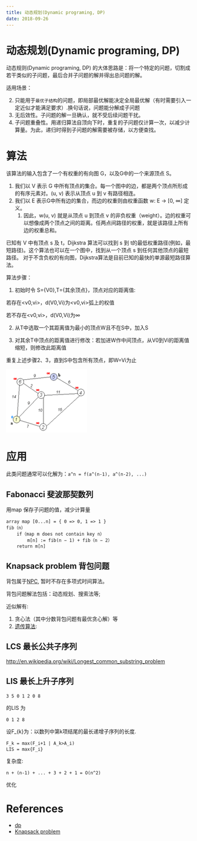 ```yaml
---
title: 动态规划(Dynamic programing, DP)
date: 2018-09-26
---
```

# 动态规划(Dynamic programing, DP)
动态规则(Dynamic programing, DP) 的大体思路是：将一个特定的问题，切割成若干类似的子问题，最后合并子问题的解并得出总问题的解。

适用场景：

2. 只能用于`最优子结构`的问题，即局部最优解能决定全局最优解（有时需要引入一定近似才能满足要求）.换句话说，问题能分解成子问题
3. 无后效性。子问题的解一旦确认，就不受后续问题干扰。
4. 子问题重叠性。用递归算法自顶向下时，重复的子问题仅计算一次，以减少计算量。为此，递归时得到子问题的解需要被存储，以方便查找。

# 算法

该算法的输入包含了一个有权重的有向图 G，以及G中的一个来源顶点 S。
1. 我们以 V 表示 G 中所有顶点的集合。每一个图中的边，都是两个顶点所形成的有序元素对。(u, v) 表示从顶点 u 到 v 有路径相连。
2. 我们以 E 表示G中所有边的集合，而边的权重则由权重函数 w: E → [0, ∞] 定义。
   1. 因此，w(u, v) 就是从顶点 u 到顶点 v 的非负权重（weight）。边的权重可以想像成两个顶点之间的距离。任两点间路径的权重，就是该路径上所有边的权重总和。

已知有 V 中有顶点 s 及 t，Dijkstra 算法可以找到 s 到 t的最低权重路径(例如，最短路径)。这个算法也可以在一个图中，找到从一个顶点 s 到任何其他顶点的最短路径。
对于不含负权的有向图，Dijkstra算法是目前已知的最快的单源最短路径算法。

算法步骤：

1. 初始时令 S={V0},T={其余顶点}，顶点对应的距离值:

若存在<v0,vi>，d(V0,Vi)为<v0,vi>弧上的权值

若不存在<v0,vi>，d(V0,Vi)为∞

2. 从T中选取一个其距离值为最小的顶点W且不在S中，加入S

3. 对其余T中顶点的距离值进行修改：若加进W作中间顶点，从V0到Vi的距离值缩短，则修改此距离值

重复上述步骤2、3，直到S中包含所有顶点，即W=Vi为止


![algorithm-dp-1.gif](/img/algorithm-dp-1.gif)

# 应用
此类问题通常可以化解为：`a^n = f(a^(n-1), a^(n-2), ...)`

## Fabonacci 斐波那契数列
用map 保存子问题的值，减少计算量

	array map [0...n] = { 0 => 0, 1 => 1 }
	fib（n）
		if（map m does not contain key n）
			m[n] := fib(n − 1) + fib（n − 2）
		return m[n]

## Knapsack problem 背包问题
背包属于[NPC](/algorithm/algorith-np), 暂时不存在多项式时间算法。

背包问题解法包括：动态规划、搜索法等; 

近似解有:
1. 贪心法（其中分数背包问题有最优贪心解）等
2. [遗传算法](http://www.cnblogs.com/heaad/archive/2010/12/23/1914725.html): 
 
## LCS 最长公共子序列
http://en.wikipedia.org/wiki/Longest_common_substring_problem

## LIS 最长上升子序列

    3 5 0 1 2 0 8

的LIS 为

    0 1 2 8

设F_{k}为：以数列中第k项结尾的最长递增子序列的长度.

    F_k = max(F_i+1 | A_k>A_i)
    LIS = max{F_i}

复杂度:

    n + (n-1) + ... + 3 + 2 + 1 = O(n^2)

优化


# References

- [dp]
- [Knapsack problem]

[Knapsack problem]: http://zh.wikipedia.org/wiki/%E8%83%8C%E5%8C%85%E9%97%AE%E9%A2%98
[dp]: http://zh.wikipedia.org/zh/%E5%8A%A8%E6%80%81%E8%A7%84%E5%88%92
[LCS]: http://en.wikipedia.org/wiki/Longest_common_subsequence_problem